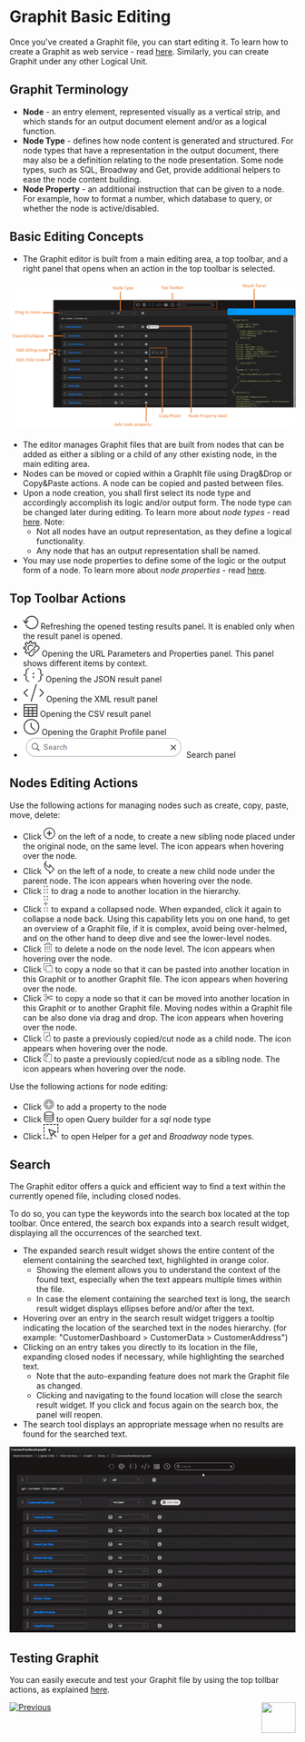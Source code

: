 # Graphit Basic Editing

Once you've created a Graphit file, you can start editing it. To learn how to create a Graphit as web service - read [here](/articles/15_web_services_and_graphit/06_custom_ws_create_graphit_ws.md). Similarly, you can create Graphit under any other Logical Unit.



## Graphit Terminology

* **Node** - an entry element, represented visually as a vertical strip, and which stands for an output document element and/or as a logical function.
* **Node Type** - defines how node content is generated and structured. For node types that have a representation in the output document, there may also be a definition relating to the node presentation. Some node types, such as SQL, Broadway and Get, provide additional helpers to ease the node content building.  
* **Node Property** - an additional instruction that can be given to a node. For example, how to format a number, which database to query, or whether the node is active/disabled.



## Basic Editing Concepts

* The Graphit editor is built from a main editing area, a top toolbar, and a right panel that opens when an action in the top toolbar is selected.

<img src="images\graphit_editor.png"/>

* The editor manages Graphit files that are built from nodes that can be added as either a sibling or a child of any other existing node, in the main editing area.
* Nodes can be moved or copied within a GraphIt file using Drag&Drop or Copy&Paste actions. A node can be copied and pasted between files.
* Upon a node creation, you shall first select its node type and accordingly accomplish its logic and/or output form. The node type can be changed later during editing. To learn more about *node types* - read [here](03_graphit_node_types.md). Note:
  * Not all nodes have an output representation, as they define a logical functionality.
  * Any node that has an output representation shall be named.
* You may use node properties to define some of the logic or the output form of a node. To learn more about *node properties* - read [here](04_graphit_node_properties.md).



## Top Toolbar Actions

*  <img src="images/refraesh-icon.png"></img> Refreshing the opened testing results panel. It is enabled only when the result panel is opened.
*  <img src="images/url-icon.png"></img> Opening the URL Parameters and Properties panel. This panel shows different items by context.
*  <img src="images/show-output-json-icon.png"></img> Opening the JSON result panel 
*  <img src="images/show-output-xml-icon.png"></img> Opening the XML result panel 
*  <img src="images/show-output-csv-icon.png"></img> Opening the CSV result panel 
*  <img src="images/profiler-icon.png"></img> Opening the Graphit Profile panel 
*  <img src="images/search1.png"></img> Search panel



## Nodes Editing Actions

Use the following actions for managing nodes such as create, copy, paste, move, delete:

- Click <img src="images/add_sibling.png"></img> on the left of a node, to create a new sibling node placed under the original node, on the same level. The icon appears when hovering over the node.
- Click <img src="images/add-child.png"></img> on the left of a node, to create a new child node under the parent node. The icon appears when hovering over the node.
- Click <img src="images/drag-icon.png" ></img> to drag a node to another location in the hierarchy. 
- Click  <img src="images/drag-open-icon.png" > to expand a collapsed node. When expanded, click it again to collapse a node back. Using this capability lets you on one hand, to get an overview of a Graphit file, if it is complex, avoid being over-helmed, and on the other hand to deep dive and see the lower-level nodes.
- Click <img src="images/delete_node.png" ></img> to delete a node on the node level. The icon appears when hovering over the node.
- Click <img src="images/copy.png" ></img> to copy a node so that it can be pasted into another location in this Graphit or to another Graphit file. The icon appears when hovering over the node.
- Click <img src="images/cut.png"></img> to copy a node so that it can be moved into another location in this Graphit or to another Graphit file. Moving nodes within a Graphit file can be also done via drag and drop. The icon appears when hovering over the node.
- Click <img src="images/paste_child.png" > to paste a previously copied/cut node as a child node. The icon appears when hovering over the node.
- Click <img src="images/paste_sibling.png" > to paste a previously copied/cut node as a sibling node. The icon appears when hovering over the node.



Use the following actions for node editing:

- Click <img src="images/plus-icon.png" > to add a property to the node
- Click <img src="images/db-icon.png" > to open Query builder for a *sql* node type
- Click <img src="images/selection.png" > to open Helper for a *get* and *Broadway* node types.



## Search

The Graphit editor offers a quick and efficient way to find a text within the currently opened file, including closed nodes. 

To do so, you can type the keywords into the search box located at the top toolbar. Once entered, the search box expands into a search result widget, displaying all the occurrences of the searched text.

* The expanded search result widget shows the entire content of the element containing the searched text, highlighted in orange color. 
  * Showing the element allows you to understand the context of the found text, especially when the text appears multiple times within the file.
  * In case the element containing the searched text is long, the search result widget displays ellipses before and/or after the text. 
* Hovering over an entry in the search result widget triggers a tooltip indicating the location of the searched text in the nodes hierarchy. (for example: "CustomerDashboard > CustomerData > CustomerAddress")
* Clicking on an entry takes you directly to its location in the file, expanding closed nodes if necessary, while highlighting the searched text. 
  * Note that the auto-expanding feature does not mark the Graphit file as changed.
  * Clicking and navigating to the found location will close the search result widget. If you click and focus again on the search box, the panel will reopen.
* The search tool displays an appropriate message when no results are found for the searched text.

 	

<img src="images/graphit-search.gif" >



## Testing Graphit

You can easily execute and test your Graphit file by using the top tollbar actions, as explained [here](05_invoking_graphit_files.md).





[![Previous](/articles/images/Previous.png)](/articles/15_web_services_and_graphit/17_Graphit/01_graphit_overview.md)[<img align="right" width="60" height="54" src="/articles/images/Next.png">](/articles/15_web_services_and_graphit/17_Graphit/03_graphit_node_types.md)

